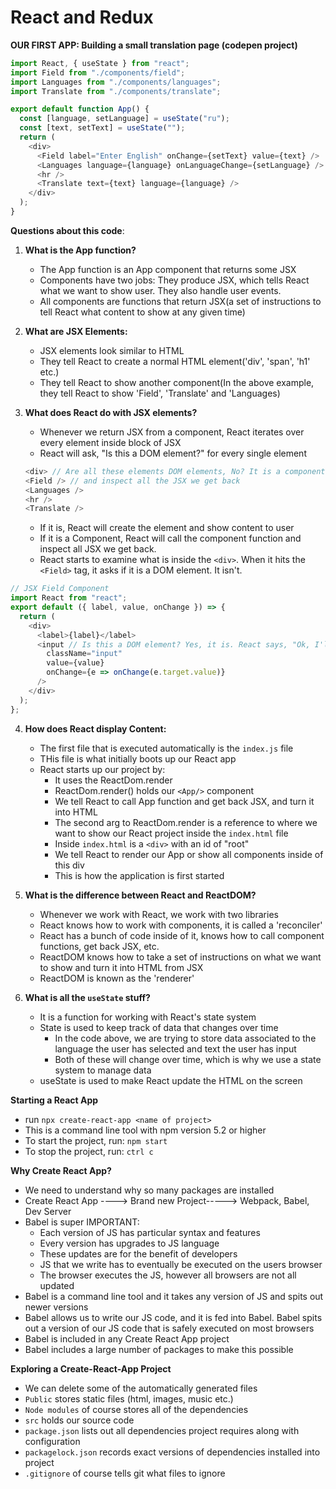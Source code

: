 # React and Redux

**OUR FIRST APP: Building a small translation page (codepen project)** 

```javascript
import React, { useState } from "react";
import Field from "./components/field";
import Languages from "./components/languages";
import Translate from "./components/translate";

export default function App() {
  const [language, setLanguage] = useState("ru");
  const [text, setText] = useState("");
  return (
    <div>
      <Field label="Enter English" onChange={setText} value={text} />
      <Languages language={language} onLanguageChange={setLanguage} />
      <hr />
      <Translate text={text} language={language} />
    </div>
  );
}
```

**Questions about this code**:

1. **What is the App function?**
   - The App function is an App component that returns some JSX
   - Components have two jobs: They produce JSX, which tells React what we want to show user. They also handle user events.
   - All components are functions that return JSX(a set of instructions to tell React what content to show at any given time)
2. **What are JSX Elements:**
   - JSX elements look similar to HTML
   - They tell React to create a normal HTML element('div', 'span', 'h1' etc.)
   - They tell React to show another component(In the above example, they tell React to show 'Field', 'Translate' and 'Languages)
3. **What does React do with JSX elements?**
   - Whenever we return JSX from a component, React iterates over every element inside block of JSX
   - React will ask, "Is this a DOM element?" for every single element
  
    ```javascript
    <div> // Are all these elements DOM elements, No? It is a component? Ok, call the component function 
    <Field /> // and inspect all the JSX we get back
    <Languages />
    <hr />
    <Translate />
    ```

   - If it is, React will create the element and show content to user
   - If it is a Component, React will call the component function and inspect all JSX we get back. 
   - React starts to examine what is inside the `<div>`. When it hits the `<Field>` tag, it asks if it is a DOM element. It isn't.
  
```javascript
// JSX Field Component
import React from "react";
export default ({ label, value, onChange }) => {
  return (
    <div>
      <label>{label}</label>
      <input // Is this a DOM element? Yes, it is. React says, "Ok, I'll show the div on the screen."
        className="input"
        value={value}
        onChange={e => onChange(e.target.value)}
      />
    </div>
  );
};
```

4. **How does React display Content:**
   - The first file that is executed automatically is the `index.js` file
   - THis file is what initially boots up our React app
   - React starts up our project by:
      - It uses the ReactDom.render
      - ReactDom.render() holds our `<App/>` component
      - We tell React to call App function and get back JSX, and turn it into HTML
      - The second arg to ReactDom.render is a reference to where we want to show our React project inside the `index.html` file
      - Inside `index.html` is a `<div>` with an id of "root"
      - We tell React to render our App or show all components inside of this div
      - This is how the application is first started

5. **What is the difference between React and ReactDOM?**
   - Whenever we work with React, we work with two libraries
   - React knows how to work with components, it is called a 'reconciler'
   - React has a bunch of code inside of it, knows how to call component functions, get back JSX, etc.
   - ReactDOM knows how to take a set of instructions on what we want to show and turn it into HTML from JSX
   - ReactDOM is known as the 'renderer'

6. **What is all the `useState` stuff?**
   - It is a function for working with React's state system
   - State is used to keep track of data that changes over time
      - In the code above, we are trying to store data associated to the language the user has selected and text the user has input
      - Both of these will change over time, which is why we use a state system to manage data
    - useState is used to make React update the HTML on the screen

**Starting a React App**

- run `npx create-react-app <name of project>`
- This is a command line tool with npm version 5.2 or higher
- To start the project, run: `npm start` 
- To stop the project, run: `ctrl c`

**Why Create React App?**

- We need to understand why so many packages are installed
- Create React App ----> Brand new Project-----> Webpack, Babel, Dev Server
- Babel is super IMPORTANT:
    - Each version of JS has particular syntax and features
    - Every version has upgrades to JS language
    - These updates are for the benefit of developers
    - JS that we write has to eventually be executed on the users browser
    - The browser executes the JS, however all browsers are not all updated
- Babel is a command line tool and it takes any version of JS and spits out newer versions
- Babel allows us to write our JS code, and it is fed into Babel. Babel spits out a version of our JS code that is safely executed on most browsers
- Babel is included in any Create React App project
- Babel includes a large number of packages to make this possible

**Exploring a Create-React-App Project**

- We can delete some of the automatically generated files 
- `Public` stores static files (html, images, music etc.)
- `Node modules` of course stores all of the dependencies
- `src` holds our source code
- `package.json` lists out all dependencies project requires along with configuration
- `packagelock.json` records exact versions of dependencies installed into project
- `.gitignore` of course tells git what files to ignore